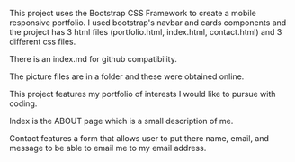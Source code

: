This project uses the Bootstrap CSS Framework to create a mobile responsive portfolio. I used bootstrap's navbar and cards components and the project has 3 html files (portfolio.html, index.html, contact.html) and 3 different css files.

There is an index.md for github compatibility.

The picture files are in a folder and these were obtained online.

This project features my portfolio of interests I would like to pursue with coding.

Index is the ABOUT page which is a small description of me.

Contact features a form that allows user to put there name, email, and message to be able to email me to my email address.
